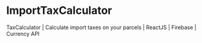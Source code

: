 # ImportTaxCalculator
TaxCalculator | Calculate import taxes on your parcels | ReactJS | Firebase | Currency API
